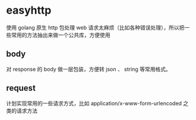 # easyhttp

使用 golang 原生 http 包处理 web 请求太麻烦（比如各种错误处理），所以把一些常用的方法抽出来做一个公共库，方便使用

## body
对 response 的 body 做一层包装，方便转 json 、 string 等常用格式。

## request
计划实现常用的一些请求方式，比如 application/x-www-form-urlencoded 之类的请求方法